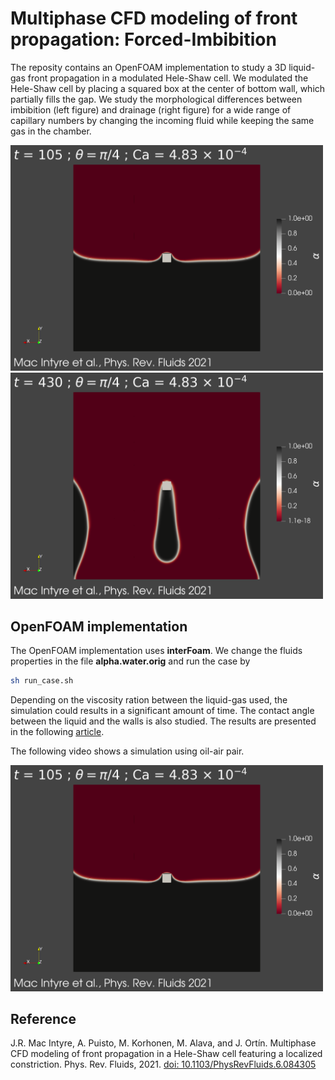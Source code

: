 # Multiphase CFD modeling of front propagation: Forced-Imbibition

The reposity contains an OpenFOAM implementation to study a 3D liquid-gas front propagation in a modulated Hele-Shaw cell. 
We modulated the Hele-Shaw cell by placing a squared box at the center of bottom wall, which partially fills the gap. 
We study the morphological differences between imbibition (left figure) and drainage (right figure) for a wide range of capillary numbers by changing the incoming fluid while keeping the same gas in the chamber. 

<img src = "https://github.com/macinj1/Forced-Imbibition/blob/main/figs/Imbibition.png" width = "500"> <img src = "https://github.com/macinj1/Forced-Imbibition/blob/main/figs/Drainage.png" width = "500">

## OpenFOAM implementation 

The OpenFOAM implementation uses **interFoam**. We change the fluids properties in the file **alpha.water.orig** and run the case by 
```sh
sh run_case.sh
```
Depending on the viscosity ration between the liquid-gas used, the simulation could results in a significant amount of time. The contact angle between the liquid and the walls is also studied. 
The results are presented in the following [article](https://link.aps.org/doi/10.1103/PhysRevFluids.6.084305). 

The following video shows a simulation using oil-air pair. 

<p>
  <a href="https://www.youtube.com/watch?v=Q2ntjVyajEM" title="Redirect to homepage">
    <img src="https://github.com/macinj1/Forced-Imbibition/blob/main/figs/Imbibition.png" width = "500">
  </a>
</p>

## Reference 

J.R. Mac Intyre, A. Puisto, M. Korhonen, M. Alava, and J. Ortín. Multiphase CFD modeling of front propagation in a Hele-Shaw cell featuring a localized constriction. Phys. Rev. Fluids, 2021. 
[doi: 10.1103/PhysRevFluids.6.084305](https://link.aps.org/doi/10.1103/PhysRevFluids.6.084305)

